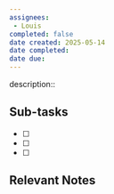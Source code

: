 ```yaml
---
assignees:
 - Louis
completed: false
date created: 2025-05-14
date completed:
date due: 
---
```


description::<br>

## Sub-tasks

 - [ ] 
 - [ ] 
 - [ ] 

## Relevant Notes


